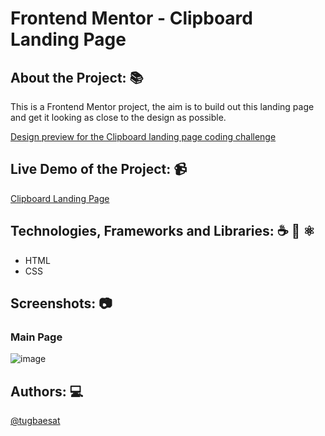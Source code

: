 # Frontend Mentor - Clipboard Landing Page

## About the Project: 📚
This is a Frontend Mentor project, the aim is to build out this landing page and get it looking as close to the design as possible.

[Design preview for the Clipboard landing page coding challenge](./design/desktop-preview.jpg)

## Live Demo of the Project: 📹

[Clipboard Landing Page](https://nextjs-tip-calculator.vercel.app/)

## Technologies, Frameworks and Libraries: ☕️ 🐍 ⚛️
- HTML
- CSS

## Screenshots: 📷

### Main Page
![image](https://github.com/tugbaesat/nextjs-tip-calculator/assets/114342008/6288f13f-f26d-4c97-bf5b-e796c43320b2)


## Authors: 💻
[@tugbaesat](https://github.com/tugbaesat)
